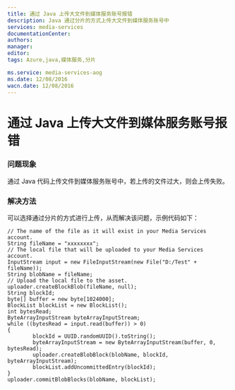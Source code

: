 ```yaml
---
title: 通过 Java 上传大文件到媒体服务账号报错
description: Java 通过分片的方式上传大文件到媒体服务账号中
services: media-services
documentationCenter: 
authors: 
manager: 
editor: 
tags: Azure,java,媒体服务,分片

ms.service: media-services-aog
ms.date: 12/08/2016
wacn.date: 12/08/2016
---
```


# 通过 Java 上传大文件到媒体服务账号报错 #

### 问题现象 ###

通过 Java 代码上传文件到媒体服务账号中，若上传的文件过大，则会上传失败。

### 解决方法 ###

可以选择通过分片的方式进行上传，从而解决该问题，示例代码如下：

	// The name of the file as it will exist in your Media Services account.
	String fileName = "xxxxxxxx";  
	// The local file that will be uploaded to your Media Services account.
	InputStream input = new FileInputStream(new File("D:/Test" + fileName));
	String blobName = fileName;
	// Upload the local file to the asset.
	uploader.createBlockBlob(fileName, null);        
	String blockId;
	byte[] buffer = new byte[1024000];
	BlockList blockList = new BlockList();
	int bytesRead;        
	ByteArrayInputStream byteArrayInputStream;
	while ((bytesRead = input.read(buffer)) > 0) 
	{
	        blockId = UUID.randomUUID().toString();
	        byteArrayInputStream = new ByteArrayInputStream(buffer, 0, bytesRead);
	        uploader.createBlobBlock(blobName, blockId, byteArrayInputStream);
	        blockList.addUncommittedEntry(blockId);
	}
	uploader.commitBlobBlocks(blobName, blockList);

